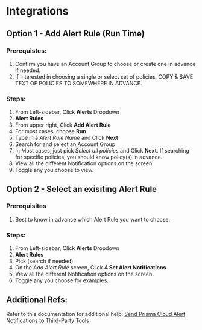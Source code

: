 # Integrations

## Option 1 - Add Alert Rule (Run Time)

### Prerequistes:
1. Confirm you have an Account Group to choose or create one in advance if needed.
2. If interested in choosing a single or select set of policies, COPY & SAVE TEXT OF POLICIES TO SOMEWHERE IN ADVANCE.

### Steps:
1. From Left-sidebar, Click **Alerts** Dropdown
2. **Alert Rules**
3. From upper right, Click **Add Alert Rule**
4. For most cases, choose **Run**
5. Type in a *Alert Rule Name* and Click **Next**
6. Search for and select an Account Group
7. In Most cases, just pick *Select all policies* and Click **Next**.  If searching for specific policies, you should know policy(s) in advance.
8. View all the different Notification options on the screen.
9. Toggle any you choose to view.
   

## Option 2 - Select an exisiting Alert Rule 

### Prerequisites
1. Best to know in advance which Alert Rule you want to choose.

### Steps:
1. From Left-sidebar, Click **Alerts** Dropdown
2. **Alert Rules**
3. Pick (search if needed) 
4. On the *Add Alert Rule* screen, Click **4 Set Alert Notifications**
5. View all the different Notification options on the screen.
6. Toggle any you choose for examples.
   
   
## Additional Refs:
Refer to this documentation for additional help: [Send Prisma Cloud Alert Notifications to Third-Party Tools](https://docs.paloaltonetworks.com/prisma/prisma-cloud/prisma-cloud-admin/manage-prisma-cloud-alerts/send-prisma-cloud-alert-notifications-to-third-party-tools.html#idcda01586-a091-497d-87b5-03f514c70b08)
